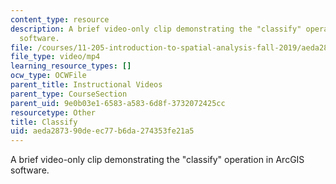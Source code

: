 ```yaml
---
content_type: resource
description: A brief video-only clip demonstrating the "classify" operation in ArcGIS
  software.
file: /courses/11-205-introduction-to-spatial-analysis-fall-2019/aeda287390deec77b6da274353fe21a5_MIT11_205F19_classify.mp4
file_type: video/mp4
learning_resource_types: []
ocw_type: OCWFile
parent_title: Instructional Videos
parent_type: CourseSection
parent_uid: 9e0b03e1-6583-a583-6d8f-3732072425cc
resourcetype: Other
title: Classify
uid: aeda2873-90de-ec77-b6da-274353fe21a5
---
```

A brief video-only clip demonstrating the "classify" operation in ArcGIS software.